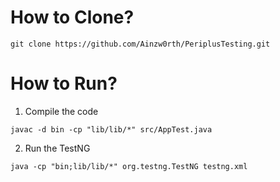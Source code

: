 # How to Clone?
```
git clone https://github.com/Ainzw0rth/PeriplusTesting.git
```

# How to Run?

1. Compile the code
```
javac -d bin -cp "lib/lib/*" src/AppTest.java
```

2. Run the TestNG
```
java -cp "bin;lib/lib/*" org.testng.TestNG testng.xml
```